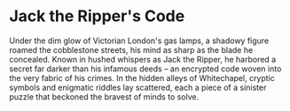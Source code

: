 # Jack the Ripper's Code


Under the dim glow of Victorian London's gas lamps, a shadowy figure roamed the cobblestone streets, his mind as sharp as the blade he concealed.
Known in hushed whispers as Jack the Ripper, he harbored a secret far darker than his infamous deeds – an encrypted code woven into the very fabric of his crimes.
In the hidden alleys of Whitechapel, cryptic symbols and enigmatic riddles lay scattered, each a piece of a sinister puzzle that beckoned the bravest of minds to solve.
